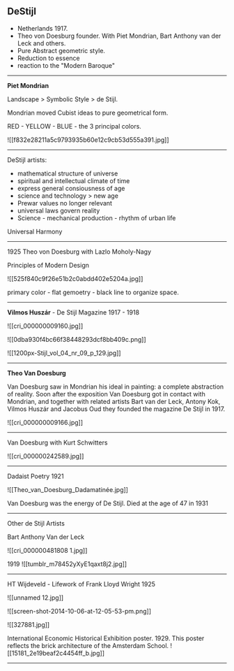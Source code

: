 ## DeStijl

- Netherlands 1917.
- Theo von Doesburg founder. With Piet Mondrian, Bart Anthony van der Leck and others.
- Pure Abstract geometric style.
- Reduction to essence
- reaction to the "Modern Baroque"

<hr>

**Piet Mondrian**

Landscape > Symbolic Style > de Stijl.

Mondrian moved Cubist ideas to pure geometrical form.

RED - YELLOW - BLUE - the 3 principal colors.

![[f832e28211a5c9793935b60e12c9cb53d555a391.jpg]]

<hr>

DeStijl artists:

- mathematical structure of universe
- spiritual and intellectual climate of time
- express general consiousness of age
- science and technology > new age
- Prewar values no longer relevant
- universal laws govern reality
- Science - mechanical production - rhythm of urban life

Universal Harmony

<hr>

1925 Theo von Doesburg with Lazlo Moholy-Nagy

Principles of Modern Design

![[525f840c9f26e51b2c0abdd402e5204a.jpg]]

primary color - flat gemoetry - black line to organize space.

<hr>

**Vilmos Huszár** - De Stijl Magazine 1917 - 1918

![[cri_000000009160.jpg]]

![[0dba930f4bc66f38448293dcf8bb409c.png]]

![[1200px-Stijl_vol_04_nr_09_p_129.jpg]]

<hr>

**Theo Van Doesburg**

Van Doesburg saw in Mondrian his ideal in painting: a complete abstraction of reality. Soon after the exposition Van Doesburg got in contact with Mondrian, and together with related artists Bart van der Leck, Antony Kok, Vilmos Huszár and Jacobus Oud they founded the magazine De Stijl in 1917.

![[cri_000000009166.jpg]]

<hr>

Van Doesburg with Kurt Schwitters

![[cri_000000242589.jpg]]

<hr>

Dadaist Poetry 1921

![[Theo_van_Doesburg_Dadamatinée.jpg]]

Van Doesburg was the energy of De Stijl. Died at the age of 47 in 1931

<hr>

Other de Stijl Artists

Bart Anthony Van der Leck

![[cri_000000481808 1.jpg]]

1919
![[tumblr_m78452yXyE1qaxt8j2.jpg]]

<hr>

HT Wijdeveld - Lifework of Frank Lloyd Wright 1925

![[unnamed 12.jpg]]

![[screen-shot-2014-10-06-at-12-05-53-pm.png]]

![[327881.jpg]]

International Economic Historical Exhibition poster. 1929. This poster reflects the brick architecture of the Amsterdam School.
![[15181_2e19beaf2c4454ff_b.jpg]]

<hr>
